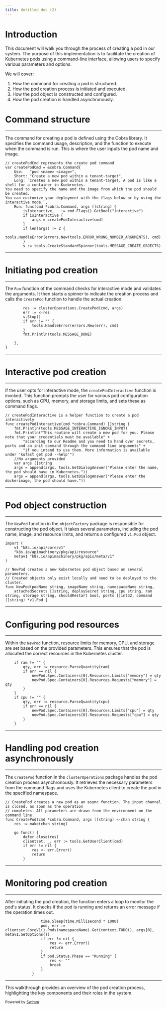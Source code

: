 ```yaml
---
title: Untitled doc (2)
---
```

# Introduction

This document will walk you through the process of creating a pod in our system. The purpose of this implementation is to facilitate the creation of Kubernetes pods using a command-line interface, allowing users to specify various parameters and options.

We will cover:

1. How the command for creating a pod is structured.
2. How the pod creation process is initiated and executed.
3. How the pod object is constructed and configured.
4. How the pod creation is handled asynchronously.

# Command structure

<SwmSnippet path="/cmd/create/pod.go" line="34">

---

The command for creating a pod is defined using the Cobra library. It specifies the command usage, description, and the function to execute when the command is run. This is where the user inputs the pod name and image.

```
// createPodCmd represents the create pod command
var createPodCmd = &cobra.Command{
	Use:   "pod <name> <image>",
	Short: "Create a new pod within a tenant-target",
	Long: `Creates a new pod within a tenant-target. A pod is like a shell for a container in Kuebrnetes. 
You need to specify the name and the image from which the pod should be created.
You can customize your deployment with the flags below or by using the interactive mode.`,
	Run: func(cmd *cobra.Command, args []string) {
		isInteractive, _ := cmd.Flags().GetBool("interactive")
		if isInteractive {
			args = createPodInteractive(cmd)
		}
		if len(args) != 2 {
			tools.HandleError(errors.New(tools.ERROR_WRONG_NUMBER_ARGUMENTS), cmd)
		}
		s := tools.CreateStandardSpinner(tools.MESSAGE_CREATE_OBJECTS)
```

---

</SwmSnippet>

# Initiating pod creation

<SwmSnippet path="/cmd/create/pod.go" line="51">

---

The <SwmToken path="/cmd/create/pod.go" pos="41:1:1" line-data="	Run: func(cmd *cobra.Command, args []string) {">`Run`</SwmToken> function of the command checks for interactive mode and validates the arguments. It then starts a spinner to indicate the creation process and calls the <SwmToken path="/cmd/create/pod.go" pos="51:7:7" line-data="		res := clusterOperations.CreatePod(cmd, args)">`CreatePod`</SwmToken> function to handle the actual creation.

```
		res := clusterOperations.CreatePod(cmd, args)
		err := <-res
		s.Stop()
		if err != "" {
			tools.HandleError(errors.New(err), cmd)
		}
		fmt.Println(tools.MESSAGE_DONE)

	},
}
```

---

</SwmSnippet>

# Interactive pod creation

<SwmSnippet path="/cmd/create/pod.go" line="62">

---

If the user opts for interactive mode, the <SwmToken path="/cmd/create/pod.go" pos="62:2:2" line-data="// createPodInteractive is a helper function to create a pod interactively">`createPodInteractive`</SwmToken> function is invoked. This function prompts the user for various pod configuration options, such as CPU, memory, and storage limits, and sets these as command flags.

```
// createPodInteractive is a helper function to create a pod interactively
func createPodInteractive(cmd *cobra.Command) []string {
	fmt.Println(tools.MESSAGE_INTERACTIVE_IGNORE_INPUT)
	fmt.Println("This routine will create a new pod for you. Please note that your credentials must be available" +
		"according to our Readme and you need to hand over secrets, ports and an init command through the command line arguments" +
		"if you intend to use them. More information is available under 'kufast get pod --help'")
	//No arguments provided
	var args []string
	args = append(args, tools.GetDialogAnswer("Please enter the name, the pod should have in Kubernetes."))
	args = append(args, tools.GetDialogAnswer("Please enter the dockerimage, the pod should have."))
```

---

</SwmSnippet>

# Pod object construction

<SwmSnippet path="/objectFactory/deploymentObjects.go" line="26">

---

The <SwmToken path="/objectFactory/deploymentObjects.go" pos="32:2:2" line-data="// NewPod creates a new Kubernetes pod object based on several parameters.">`NewPod`</SwmToken> function in the <SwmToken path="/objectFactory/deploymentObjects.go" pos="24:2:2" line-data="package objectFactory">`objectFactory`</SwmToken> package is responsible for constructing the pod object. It takes several parameters, including the pod name, image, and resource limits, and returns a configured <SwmToken path="/objectFactory/deploymentObjects.go" pos="35:48:50" line-data="	attachedSecrets []string, deploySecret string, cpu string, ram string, storage string, shouldRestart bool, ports []int32, command []string) *v1.Pod {">`v1.Pod`</SwmToken> object.

```
import (
	v1 "k8s.io/api/core/v1"
	"k8s.io/apimachinery/pkg/api/resource"
	metav1 "k8s.io/apimachinery/pkg/apis/meta/v1"
)

// NewPod creates a new Kubernetes pod object based on several parameters.
// Created objects only exist locally and need to be deployed to the cluster.
func NewPod(podName string, imageName string, namespaceName string,
	attachedSecrets []string, deploySecret string, cpu string, ram string, storage string, shouldRestart bool, ports []int32, command []string) *v1.Pod {
```

---

</SwmSnippet>

# Configuring pod resources

<SwmSnippet path="/objectFactory/deploymentObjects.go" line="68">

---

Within the <SwmToken path="/objectFactory/deploymentObjects.go" pos="32:2:2" line-data="// NewPod creates a new Kubernetes pod object based on several parameters.">`NewPod`</SwmToken> function, resource limits for memory, CPU, and storage are set based on the provided parameters. This ensures that the pod is allocated the correct resources in the Kubernetes cluster.

```
	if ram != "" {
		qty, err := resource.ParseQuantity(ram)
		if err == nil {
			newPod.Spec.Containers[0].Resources.Limits["memory"] = qty
			newPod.Spec.Containers[0].Resources.Requests["memory"] = qty
		}
	}
	if cpu != "" {
		qty, err := resource.ParseQuantity(cpu)
		if err == nil {
			newPod.Spec.Containers[0].Resources.Limits["cpu"] = qty
			newPod.Spec.Containers[0].Resources.Requests["cpu"] = qty
		}
	}
```

---

</SwmSnippet>

# Handling pod creation asynchronously

<SwmSnippet path="/clusterOperations/pod.go" line="38">

---

The <SwmToken path="/clusterOperations/pod.go" pos="40:2:2" line-data="func CreatePod(cmd *cobra.Command, args []string) &lt;-chan string {">`CreatePod`</SwmToken> function in the <SwmToken path="/cmd/create/pod.go" pos="51:5:5" line-data="		res := clusterOperations.CreatePod(cmd, args)">`clusterOperations`</SwmToken> package handles the pod creation process asynchronously. It retrieves the necessary parameters from the command flags and uses the Kubernetes client to create the pod in the specified namespace.

```
// CreatePod creates a new pod as an async function. The input channel is closed, as soon as the operation
// completes. All parameters are drawn from the environment on the command line.
func CreatePod(cmd *cobra.Command, args []string) <-chan string {
	res := make(chan string)

	go func() {
		defer close(res)
		clientset, _, err := tools.GetUserClient(cmd)
		if err != nil {
			res <- err.Error()
			return
		}
```

---

</SwmSnippet>

# Monitoring pod creation

<SwmSnippet path="/clusterOperations/pod.go" line="81">

---

After initiating the pod creation, the function enters a loop to monitor the pod's status. It checks if the pod is running and returns an error message if the operation times out.

```
				time.Sleep(time.Millisecond * 1000)
				pod, err := clientset.CoreV1().Pods(namespaceName).Get(context.TODO(), args[0], metav1.GetOptions{})
				if err != nil {
					res <- err.Error()
					return
				}
				if pod.Status.Phase == "Running" {
					res <- ""
					break
				}
			}
```

---

</SwmSnippet>

This walkthrough provides an overview of the pod creation process, highlighting the key components and their roles in the system.

<SwmMeta version="3.0.0" repo-id="Z2l0aHViJTNBJTNBa3VmYXN0JTNBJTNBU0lIdGVzdGlkZQ==" repo-name="kufast"><sup>Powered by [Swimm](https://app.swimm.io/)</sup></SwmMeta>
